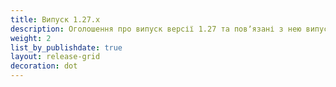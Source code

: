```yaml
---
title: Випуск 1.27.x
description: Оголошення про випуск версії 1.27 та повʼязані з нею випуски патчів.
weight: 2
list_by_publishdate: true
layout: release-grid
decoration: dot
---
```

